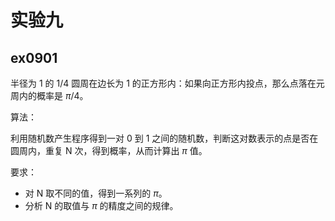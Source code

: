 # 实验九

## ex0901

半径为 1 的 $1/4$ 圆周在边长为 1 的正方形内：如果向正方形内投点，那么点落在元周内的概率是 $\pi/4$。

算法：

利用随机数产生程序得到一对 0 到 1 之间的随机数，判断这对数表示的点是否在圆周内，重复 N 次，得到概率，从而计算出 $\pi$ 值。

要求：

- 对 N 取不同的值，得到一系列的 $\pi$。
- 分析 N 的取值与 $\pi$ 的精度之间的规律。